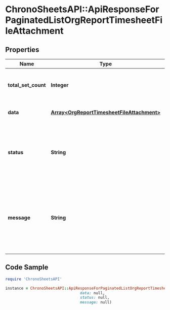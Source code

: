 # ChronoSheetsAPI::ApiResponseForPaginatedListOrgReportTimesheetFileAttachment

## Properties

Name | Type | Description | Notes
------------ | ------------- | ------------- | -------------
**total_set_count** | **Integer** | The count of total records that are being paginated | [optional] 
**data** | [**Array&lt;OrgReportTimesheetFileAttachment&gt;**](OrgReportTimesheetFileAttachment.md) | The main Data of the response | [optional] 
**status** | **String** | The API response status. Indicates if the request was successful, failed or was unauthorised. | [optional] 
**message** | **String** | A message to accompany the response status.  If the Status is failed, this message will hint why it failed and what you need to do. | [optional] 

## Code Sample

```ruby
require 'ChronoSheetsAPI'

instance = ChronoSheetsAPI::ApiResponseForPaginatedListOrgReportTimesheetFileAttachment.new(total_set_count: null,
                                 data: null,
                                 status: null,
                                 message: null)
```


